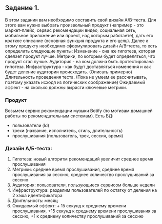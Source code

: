 ## Задание 1. 
В этом задании вам необходимо составить свой дизайн A/B-теста. Для этого вам нужно выбрать произвольный продукт (например - это маркет-плейс, сервис рекомендации видео, социальная сеть, мобильное приложение или проект, над которым работаете), дать его краткое описание (основная функция продукта и его цель). Далее к этому продукту необходимо сформулировать дизайн A/B-теста, то есть определить следующие пункты:
Изменение - она же гипотеза, которая сделает продукт лучше.
Метрики, по которым будет определяться, что продукт стал лучше.
Аудитория - на ком должна быть протестирована гипотеза.
Инфраструктура - как будут доставляться изменения и как будет деление аудитории происходить. (Описать примерно)
Длительность проведения теста. (Пока не умеем ее рассчитывать, поэтому указать исходя из логических соображение)
Ожидаемый эффект - на сколько должны вырасти ключевые метрики.

### Продукт 
Возьмем сервис рекомендации музыки Botify (по мотивам домашней работы по рекомендательным системам).
Есть БД: 
- пользователи (Id)
- треки (название, исполнитель, стиль, длительность) 
- прослушивания (пользователь, трек, сессия, время)

### Дизайн А/Б-теста:
1. Гипотеза: новый алгоритм рекомендаций увеличит среднее время прослушивания
2. Метрики: среднее время прослушивания, среднее время прослушивания за сессию, среднее количество прослушиваний за сессию
3. Аудитория: пользователи, пользующиеся сервисом больше недели
4. Инфраструктура: разделим пользователей по остатку от деления на 2 хэша идентификатора
5. Длительность: месяц
6. Ожидаемый эффект: + 15 секунд к среднему времени прослушивания, +15 секунд к среднему времени прослушивания за сессию, +1 к среднему количеству прослушиваний за сессию

